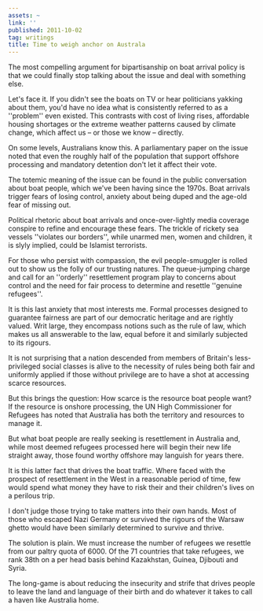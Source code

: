 ```yaml
---
assets: ~
link: ''
published: 2011-10-02
tag: writings
title: Time to weigh anchor on Australa
---
```

The most compelling argument for bipartisanship on boat arrival policy is that we could finally stop talking about the issue and deal with something else.

Let's face it. If you didn't see the boats on TV or hear politicians yakking about them, you'd have no idea what is consistently referred to as a ''problem'' even existed. This contrasts with cost of living rises, affordable housing shortages or the extreme weather patterns caused by climate change, which affect us – or those we know – directly.

On some levels, Australians know this. A parliamentary paper on the issue noted that even the roughly half of the population that support offshore processing and mandatory detention don't let it affect their vote.

The totemic meaning of the issue can be found in the public conversation about boat people, which we've been having since the 1970s. Boat arrivals trigger fears of losing control, anxiety about being duped and the age-old fear of missing out.

Political rhetoric about boat arrivals and once-over-lightly media coverage conspire to refine and encourage these fears. The trickle of rickety sea vessels ''violates our borders'', while unarmed men, women and children, it is slyly implied, could be Islamist terrorists.

For those who persist with compassion, the evil people-smuggler is rolled out to show us the folly of our trusting natures. The queue-jumping charge and call for an ''orderly'' resettlement program play to concerns about control and the need for fair process to determine and resettle ''genuine refugees''.

It is this last anxiety that most interests me. Formal processes designed to guarantee fairness are part of our democratic heritage and are rightly valued. Writ large, they encompass notions such as the rule of law, which makes us all answerable to the law, equal before it and similarly subjected to its rigours.

It is not surprising that a nation descended from members of  Britain's less-privileged social classes is alive to the necessity of rules being both fair and uniformly applied if those without privilege are to have a shot at accessing scarce resources.

But this brings the question: How scarce is the resource boat people want? If the resource is onshore processing, the UN High Commissioner for Refugees has noted that Australia has both the territory and resources to manage it.

But what boat people are really seeking is resettlement in Australia and, while most deemed refugees processed here will begin their new life straight away, those found worthy offshore may languish for years there.

It is this latter fact that drives the boat traffic. Where faced with the prospect of resettlement in the West in a reasonable period of time, few would spend what money they have to risk their and their children's lives on a perilous trip.

I don't judge those trying to take matters into their own hands. Most of those who escaped Nazi Germany or survived the rigours of the Warsaw ghetto would have been similarly determined to survive and thrive.

The solution is plain. We must increase the number of refugees we resettle from our paltry quota of 6000.  Of the 71 countries that take refugees, we rank 38th on a per head  basis behind Kazakhstan, Guinea, Djibouti and Syria.

The long-game is about reducing the insecurity and strife that drives people to leave the land and language of their birth and do whatever it takes to call a haven like Australia home.